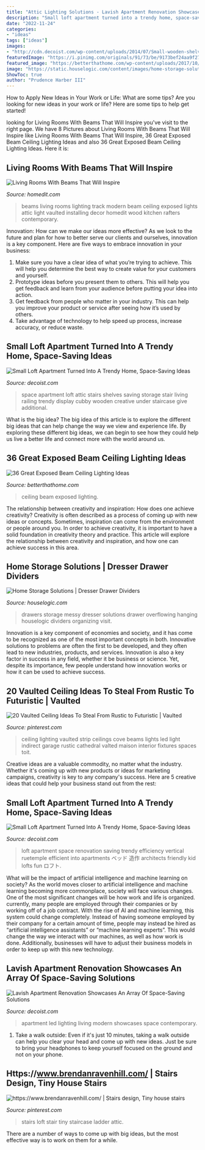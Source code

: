 ```yaml
---
title: "Attic Lighting Solutions - Lavish Apartment Renovation Showcases An Array Of Space-saving Solutions"
description: "Small loft apartment turned into a trendy home, space-saving ideas"
date: "2022-11-24"
categories:
- "ideas"
tags: ["ideas"]
images:
- "http://cdn.decoist.com/wp-content/uploads/2014/07/Small-wooden-shelves-give-additional-display-space-to-the-small-attic-apartment.jpg"
featuredImage: "https://i.pinimg.com/originals/91/73/be/9173bef24aa9f272b60e0d7e30568637.jpg"
featured_image: "https://betterthathome.com/wp-content/uploads/2017/10/1-exposed-beam-ceiling-lighting-ideas.jpg"
image: "https://static.houselogic.com/content/images/home-storage-solutions-messy-drawers-standard_b931bd4ec7ed1f7731c2361619183a2c_1280x854_q85.jpg"
ShowToc: true
author: "Prudence Harber III"
---
```



How to Apply New Ideas in Your Work or Life: What are some tips?
Are you looking for new ideas in your work or life? Here are some tips to help get started!

	

		
looking for Living Rooms With Beams That Will Inspire you've visit to the right page. We have 8 Pictures about Living Rooms With Beams That Will Inspire like Living Rooms With Beams That Will Inspire, 36 Great Exposed Beam Ceiling Lighting Ideas and also 36 Great Exposed Beam Ceiling Lighting Ideas. Here it is:
		
    
## Living Rooms With Beams That Will Inspire

<img loading=lazy src="http://cdn.homedit.com/wp-content/uploads/2013/05/bems-decor.jpg" onerror="this.onerror=null;this.src='https://tse3.mm.bing.net/th?id=OIP.Tv4Wy6tk1weAJ-O-7kTyMQHaK5&amp;pid=15.1';" alt="Living Rooms With Beams That Will Inspire">

_Source: homedit.com_

>beams living rooms lighting track modern beam ceiling exposed lights attic light vaulted installing decor homedit wood kitchen rafters contemporary. 

	

Innovation: How can we make our ideas more effective?
As we look to the future and plan for how to better serve our clients and ourselves, innovation is a key component. Here are five ways to embrace innovation in your business: 
1. Make sure you have a clear idea of what you’re trying to achieve. This will help you determine the best way to create value for your customers and yourself. 
2. Prototype ideas before you present them to others. This will help you get feedback and learn from your audience before putting your idea into action. 
3. Get feedback from people who matter in your industry. This can help you improve your product or service after seeing how it’s used by others. 
4. Take advantage of technology to help speed up process, increase accuracy, or reduce waste.

    
## Small Loft Apartment Turned Into A Trendy Home, Space-Saving Ideas

<img loading=lazy src="http://cdn.decoist.com/wp-content/uploads/2014/07/Small-wooden-shelves-give-additional-display-space-to-the-small-attic-apartment.jpg" onerror="this.onerror=null;this.src='https://tse3.mm.bing.net/th?id=OIP.VeqQMjIUvh4MJsX3G--WjAHaMx&amp;pid=15.1';" alt="Small Loft Apartment Turned Into A Trendy Home, Space-Saving Ideas">

_Source: decoist.com_

>space apartment loft attic stairs shelves saving storage stair living railing trendy display cubby wooden creative under staircase give additional. 

	

What is the big idea?
The big idea of this article is to explore the different big ideas that can help change the way we view and experience life. By exploring these different big ideas, we can begin to see how they could help us live a better life and connect more with the world around us.

    
## 36 Great Exposed Beam Ceiling Lighting Ideas

<img loading=lazy src="https://betterthathome.com/wp-content/uploads/2017/10/1-exposed-beam-ceiling-lighting-ideas.jpg" onerror="this.onerror=null;this.src='https://tse3.mm.bing.net/th?id=OIP.90tBrL1-KdY1l4Z8MqhoEgHaLH&amp;pid=15.1';" alt="36 Great Exposed Beam Ceiling Lighting Ideas">

_Source: betterthathome.com_

>ceiling beam exposed lighting. 

	

The relationship between creativity and inspiration: How does one achieve creativity?
Creativity is often described as a process of coming up with new ideas or concepts. Sometimes, inspiration can come from the environment or people around you. In order to achieve creativity, it is important to have a solid foundation in creativity theory and practice. This article will explore the relationship between creativity and inspiration, and how one can achieve success in this area.

    
## Home Storage Solutions | Dresser Drawer Dividers

<img loading=lazy src="https://static.houselogic.com/content/images/home-storage-solutions-messy-drawers-standard_b931bd4ec7ed1f7731c2361619183a2c_1280x854_q85.jpg" onerror="this.onerror=null;this.src='https://tse1.mm.bing.net/th?id=OIP.qv5rDV5f3jjjba8A7u6GYgHaE7&amp;pid=15.1';" alt="Home Storage Solutions | Dresser Drawer Dividers">

_Source: houselogic.com_

>drawers storage messy dresser solutions drawer overflowing hanging houselogic dividers organizing visit. 

	

Innovation is a key component of economies and society, and it has come to be recognized as one of the most important concepts in both. Innovative solutions to problems are often the first to be developed, and they often lead to new industries, products, and services. Innovation is also a key factor in success in any field, whether it be business or science. Yet, despite its importance, few people understand how innovation works or how it can be used to achieve success.

    
## 20 Vaulted Ceiling Ideas To Steal From Rustic To Futuristic | Vaulted

<img loading=lazy src="https://i.pinimg.com/originals/91/73/be/9173bef24aa9f272b60e0d7e30568637.jpg" onerror="this.onerror=null;this.src='https://tse3.mm.bing.net/th?id=OIP.KusmDRrLqpIj11JSjcRstQHaFj&amp;pid=15.1';" alt="20 Vaulted Ceiling Ideas To Steal From Rustic to Futuristic | Vaulted">

_Source: pinterest.com_

>ceiling lighting vaulted strip ceilings cove beams lights led light indirect garage rustic cathedral valted maison interior fixtures spaces toit. 

	

Creative ideas are a valuable commodity, no matter what the industry. Whether it's coming up with new products or ideas for marketing campaigns, creativity is key to any company's success. Here are 5 creative ideas that could help your business stand out from the rest: 

    
## Small Loft Apartment Turned Into A Trendy Home, Space-Saving Ideas

<img loading=lazy src="http://cdn.decoist.com/wp-content/uploads/2014/07/Ideas-make-efficient-use-of-vertical-space-in-a-small-loft-apartment.jpg" onerror="this.onerror=null;this.src='https://tse3.mm.bing.net/th?id=OIP.SiOE0pmUb-iCz2c469ko5gHaLH&amp;pid=15.1';" alt="Small Loft Apartment Turned Into A Trendy Home, Space-Saving Ideas">

_Source: decoist.com_

>loft apartment space renovation saving trendy efficiency vertical ruetemple efficient into apartments ベッド 造作 architects friendly kid lofts fun ロフト. 

	

What will be the impact of artificial intelligence and machine learning on society?
As the world moves closer to artificial intelligence and machine learning becoming more commonplace, society will face various changes. One of the most significant changes will be how work and life is organized. currently, many people are employed through their companies or by working off of a job contract. With the rise of AI and machine learning, this system could change completely. Instead of having someone employed by their company for a certain amount of time, people may instead be hired as “artificial intelligence assistants” or “machine learning experts”. This would change the way we interact with our machines, as well as how work is done. Additionally, businesses will have to adjust their business models in order to keep up with this new technology.

    
## Lavish Apartment Renovation Showcases An Array Of Space-Saving Solutions

<img loading=lazy src="http://cdn.decoist.com/wp-content/uploads/2014/05/Blue-LED-lighting-for-the-snazzy-modern-living-room.jpg" onerror="this.onerror=null;this.src='https://tse1.mm.bing.net/th?id=OIP.uLvcDc7dUW6X0-QF8pbCsAHaE7&amp;pid=15.1';" alt="Lavish Apartment Renovation Showcases An Array Of Space-Saving Solutions">

_Source: decoist.com_

>apartment led lighting living modern showcases space contemporary. 

	

1. Take a walk outside: Even if it's just 10 minutes, taking a walk outside can help you clear your head and come up with new ideas. Just be sure to bring your headphones to keep yourself focused on the ground and not on your phone.

    
## Https://www.brendanravenhill.com/ | Stairs Design, Tiny House Stairs

<img loading=lazy src="https://i.pinimg.com/originals/aa/32/ca/aa32ca7cf8275e900f108dc708c50b36.jpg" onerror="this.onerror=null;this.src='https://tse4.mm.bing.net/th?id=OIP.WFnbZfIfwPY9W_bqI_wURAHaLG&amp;pid=15.1';" alt="https://www.brendanravenhill.com/ | Stairs design, Tiny house stairs">

_Source: pinterest.com_

>stairs loft stair tiny staircase ladder attic. 

	

There are a number of ways to come up with big ideas, but the most effective way is to work on them for a while.

